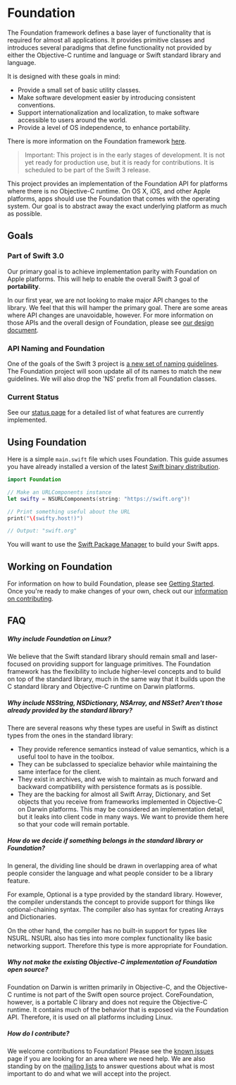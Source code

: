 # Foundation

The Foundation framework defines a base layer of functionality that is required for almost all applications. It provides primitive classes and introduces several paradigms that define functionality not provided by either the Objective-C runtime and language or Swift standard library and language.

It is designed with these goals in mind:
* Provide a small set of basic utility classes.
* Make software development easier by introducing consistent conventions.
* Support internationalization and localization, to make software accessible to users around the world.
* Provide a level of OS independence, to enhance portability.

There is more information on the Foundation framework [here](https://developer.apple.com/library/mac/documentation/Cocoa/Reference/Foundation/ObjC_classic/).

> Important: This project is in the early stages of development. It is not yet ready for production use, but it is ready for contributions. It is scheduled to be part of the Swift 3 release.

This project provides an implementation of the Foundation API for platforms where there is no Objective-C runtime. On OS X, iOS, and other Apple platforms, apps should use the Foundation that comes with the operating system. Our goal is to abstract away the exact underlying platform as much as possible.

## Goals

### Part of Swift 3.0

Our primary goal is to achieve implementation parity with Foundation on Apple platforms. This will help to enable the overall Swift 3 goal of **portability**.

In our first year, we are not looking to make major API changes to the library. We feel that this will hamper the primary goal. There are some areas where API changes are unavoidable, however. For more information on those APIs and the overall design of Foundation, please see [our design document](Docs/Design.md).

### API Naming and Foundation

One of the goals of the Swift 3 project is [a new set of naming guidelines](https://swift.org/documentation/api-design-guidelines.html). The Foundation project will soon update all of its names to match the new guidelines. We will also drop the 'NS' prefix from all Foundation classes.

### Current Status

See our [status page](Docs/Status.md) for a detailed list of what features are currently implemented.

## Using Foundation

Here is a simple `main.swift` file which uses Foundation. This guide assumes you have already installed a version of the latest [Swift binary distribution](https://swift.org/download/#latest-development-snapshots).

```swift
import Foundation

// Make an URLComponents instance
let swifty = NSURLComponents(string: "https://swift.org")!

// Print something useful about the URL
print("\(swifty.host!)")

// Output: "swift.org"
```

You will want to use the [Swift Package Manager](https://swift.org/package-manager/) to build your Swift apps.

## Working on Foundation

For information on how to build Foundation, please see [Getting Started](Docs/GettingStarted.md). Once you're ready to make changes of your own, check out our [information on contributing](CONTRIBUTING.md).

## FAQ

##### Why include Foundation on Linux?

We believe that the Swift standard library should remain small and laser-focused on providing support for language primitives. The Foundation framework has the flexibility to include higher-level concepts and to build on top of the standard library, much in the same way that it builds upon the C standard library and Objective-C runtime on Darwin platforms.

##### Why include NSString, NSDictionary, NSArray, and NSSet? Aren't those already provided by the standard library?

There are several reasons why these types are useful in Swift as distinct types from the ones in the standard library:

* They provide reference semantics instead of value semantics, which is a useful tool to have in the toolbox.
* They can be subclassed to specialize behavior while maintaining the same interface for the client.
* They exist in archives, and we wish to maintain as much forward and backward compatibility with persistence formats as is possible.
* They are the backing for almost all Swift Array, Dictionary, and Set objects that you receive from frameworks implemented in Objective-C on Darwin platforms. This may be considered an implementation detail, but it leaks into client code in many ways. We want to provide them here so that your code will remain portable.

##### How do we decide if something belongs in the standard library or Foundation?

In general, the dividing line should be drawn in overlapping area of what people consider the language and what people consider to be a library feature.

For example, Optional is a type provided by the standard library. However, the compiler understands the concept to provide support for things like optional-chaining syntax. The compiler also has syntax for creating Arrays and Dictionaries.

On the other hand, the compiler has no built-in support for types like NSURL. NSURL also has ties into more complex functionality like basic networking support. Therefore this type is more appropriate for Foundation.

##### Why not make the existing Objective-C implementation of Foundation open source?

Foundation on Darwin is written primarily in Objective-C, and the Objective-C runtime is not part of the Swift open source project. CoreFoundation, however, is a portable C library and does not require the Objective-C runtime. It contains much of the behavior that is exposed via the Foundation API. Therefore, it is used on all platforms including Linux.

##### How do I contribute?

We welcome contributions to Foundation! Please see the [known issues](Docs/Issues.md) page if you are looking for an area where we need help. We are also standing by on the [mailing lists](https://swift.org/community/#communication) to answer questions about what is most important to do and what we will accept into the project.
